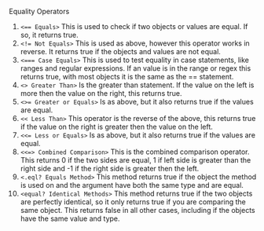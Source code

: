 Equality Operators

1. `<== Equals>` This is used to check if two objects or values are equal. If so, it returns true.
1. `<!= Not Equals>` This is used as above, however this operator works in reverse. It returns true if the objects and values are not equal.
1. `<=== Case Equals>`	This is used to test equality in case statements, like ranges and regular expressions. If an value is in the range or regex this returns true, with most objects it is the same as the == statement.
1. `<> Greater Than>` Is the greater than statement. If the value on the left is more then the value on the right, this returns true.
1. `<>= Greater or Equals>` Is as above, but it also returns true if the values are equal.
1. `<< Less Than>` This operator is the reverse of the above, this returns true if the value on the right is greater then the value on the left.
1. `<<= Less or Equals>` Is as above, but it also returns true if the values are equal.
1. `<<=> Combined Comparison>` This is the combined comparison operator. This returns 0 if the two sides are equal, 1 if left side is greater than the right side and -1 if the right side is greater then the left.
1. `<.eql? Equals Method>` This method returns true if the object the method is used on and the argument have both the same type and are equal.
1. `<equal? Identical Methods>` This method returns true if the two objects are perfectly identical, so it only returns true if you are comparing the same object. This returns false in all other cases, including if the objects have the same value and type.
